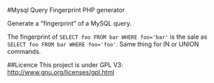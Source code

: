 #Mysql Query Fingerprint PHP generator

Generate a "fingerprint" of a MySQL query.

The fingerprint of `SELECT foo FROM bar WHERE foo='bar'` is the sale as `SELECT foo FROM bar WHERE foo='foo'`. Same thing for IN or UNION commands.

##Licence
This project is under GPL V3: http://www.gnu.org/licenses/gpl.html